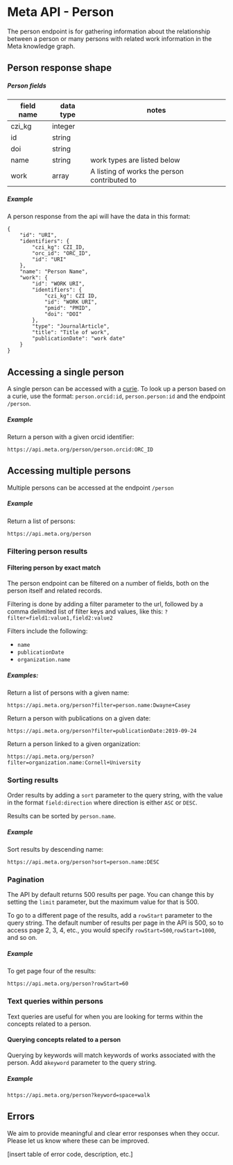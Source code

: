 # Meta API - Person

The person endpoint is for gathering information about the relationship between a person or many persons with related work information in the Meta knowledge graph.

## Person response shape

##### Person fields

|field name|data type| notes|
|----------|---------|------|
|czi_kg|integer||
|id|string||
|doi|string||
|name|string|work types are listed below|
|work|array|A listing of works the person contributed to|

##### Example


A person response from the api will have the data in this format:

```
{
    "id": "URI",
    "identifiers": {
        "czi_kg": CZI_ID,
        "orc_id": "ORC_ID",
        "id": "URI"
    },
    "name": "Person Name",
    "work": {
        "id": "WORK URI",
        "identifiers": {
            "czi_kg": CZI ID,
            "id": "WORK URI",
            "pmid": "PMID",
            "doi": "DOI"
        },
        "type": "JournalArticle",
        "title": "Title of work",
        "publicationDate": "work date"
    }
}
```

## Accessing a single person
A single person can be accessed with a [curie](https://en.wikipedia.org/wiki/CURIE). To look up a person based on a curie, use the format: `person.orcid:id`, `person.person:id` and the endpoint `/person`.

##### Example
Return a person with a given orcid identifier:

`https://api.meta.org/person/person.orcid:ORC_ID`

## Accessing multiple persons
Multiple persons can be accessed at the endpoint `/person`

##### Example
Return a list of persons:

`https://api.meta.org/person`

### Filtering person results

#### Filtering person by exact match
The person endpoint can be filtered on a number of fields, both on the person itself and related records.

Filtering is done by adding a filter parameter to the url, followed by a comma delimited list of filter keys and values, like this: `?filter=field1:value1,field2:value2`

Filters include the following:
* `name`
* `publicationDate`
* `organization.name`


##### Examples:
Return a list of persons with a given name:

`https://api.meta.org/person?filter=person.name:Dwayne+Casey`

Return a person with publications on a given date:

`https://api.meta.org/person?filter=publicationDate:2019-09-24`

Return a person linked to a given organization:

`https://api.meta.org/person?filter=organization.name:Cornell+University`

### Sorting results
Order results by adding a `sort` parameter to the query string, with the value in the format `field:direction` where direction is either `ASC` or `DESC`.

Results can be sorted by `person.name`.


##### Example
Sort results by descending name:

`https://api.meta.org/person?sort=person.name:DESC`

### Pagination
The API by default returns 500 results per page. You can change this by setting the `limit` parameter, but the maximum
value for that is 500. 

To go to a different page of the results, add a `rowStart` parameter to the query string. The default number of results per page in the API is 500, so to access page 2, 3, 4, etc., you would specify `rowStart=500`,`rowStart=1000`, and so on.

##### Example
To get page four of the results:

`https://api.meta.org/person?rowStart=60`

### Text queries within persons
Text queries are useful for when you are looking for terms within the concepts related to a person.

#### Querying concepts related to a person
Querying by keywords will match keywords of works associated with the person. Add a`keyword` parameter to the query string. 

##### Example
`https://api.meta.org/person?keyword=space+walk`

## Errors
We aim to provide meaningful and clear error responses when they occur. Please let us know where these can be improved.

[insert table of error code, description, etc.]
